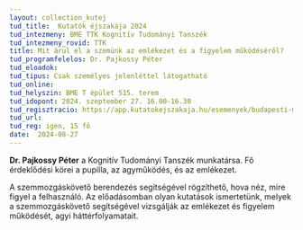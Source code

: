 ```yaml
---
layout: collection_kutej
tud_title:  Kutatók éjszakája 2024
tud_intezmeny: BME TTK Kognitív Tudományi Tanszék
tud_intezmeny_rovid: TTK
title: Mit árul el a szemünk az emlékezet és a figyelem működéséről?
tud_programfelelos: Dr. Pajkossy Péter
tud_eloadok: 
tud_tipus: Csak személyes jelenléttel látogatható
tud_online: 
tud_helyszin: BME T épület 515. terem
tud_idopont: 2024. szeptember 27. 16.00-16.30
tud_regisztracio: https://app.kutatokejszakaja.hu/esemenyek/budapesti-muszaki-es-gazdasagtudomanyi-egyetem-bme/mit-arul-el-a-szemunk-az-emlekezet-es-a-figyelem-mukodeserol-1
tud_url: 
tud_reg: igen, 15 fő
date:  2024-08-27
---
```


**Dr. Pajkossy Péter** a Kognitív Tudományi Tanszék munkatársa. Fő érdeklődési körei a pupilla, az agyműködés, és az emlékezet.

A szemmozgáskövető berendezés segítségével rögzíthető, hova néz, mire figyel a felhasználó. Az előadásomban olyan kutatások ismertetünk, melyek a szemmozgáskövető segítségével vizsgálják az emlékezet és figyelem működését, agyi háttérfolyamatait.
